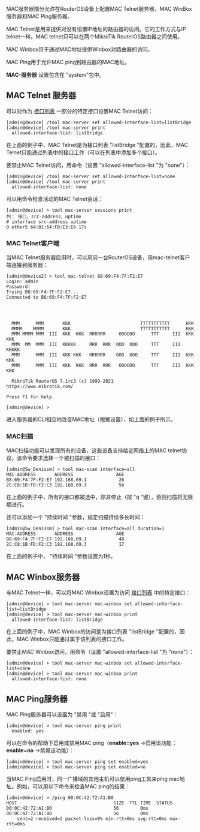 MAC服务器部分允许在RouterOS设备上配置MAC Telnet服务器、MAC WinBox服务器和MAC Ping服务器。

MAC Telnet是用来提供对没有设置IP地址的路由器的访问。它的工作方式与IP telnet一样。MAC telnet只可以在两个MikroTik RouterOS路由器之间使用。

MAC Winbox用于通过MAC地址提供Winbox对路由器的访问。

MAC Ping用于允许MAC ping到路由器的MAC地址。

**MAC-服务器** 设置包含在 "system"包中。

## MAC Telnet 服务器

可以对作为 [接口列表](https://help.mikrotik.com/docs/display/ROS/List) 一部分的特定接口设置MAC Telnet访问：

```shell
[admin@device] /tool mac-server set allowed-interface-list=listBridge
[admin@device] /tool mac-server print
  allowed-interface-list: listBridge
```

在上面的例子中，MAC Telnet是为接口列表 "listBridge "配置的，因此，MAC Telnet只能通过列表中的接口工作（可以在列表中添加多个接口）。

要禁止MAC Telnet访问，用命令（设置 "allowed-interface-list "为 "none"）：

```shell
[admin@device] /tool mac-server set allowed-interface-list=none
[admin@device] /tool mac-server print
  allowed-interface-list: none
```

可以用命令检查活动的MAC Telnet会话：

```shell
[admin@device] > tool mac-server sessions print
列： 接口、src-address、uptime
# interface src-address uptime
0 ether5 64:D1:54:FB:E3:E6 17s
```

### MAC Telnet客户端

当MAC Telnet服务器启用时，可以用另一台RouterOS设备，用mac-telnet客户端连接到服务器：

```shell
[admin@device2] > tool mac-telnet B8:69:F4:7F:F2:E7   
Login: admin
Password:
Trying B8:69:F4:7F:F2:E7...
Connected to B8:69:F4:7F:F2:E7
 
 
 
 
  MMM      MMM       KKK                          TTTTTTTTTTT      KKK
  MMMM    MMMM       KKK                          TTTTTTTTTTT      KKK
  MMM MMMM MMM  III  KKK  KKK  RRRRRR     OOOOOO      TTT     III  KKK  KKK
  MMM  MM  MMM  III  KKKKK     RRR  RRR  OOO  OOO     TTT     III  KKKKK
  MMM      MMM  III  KKK KKK   RRRRRR    OOO  OOO     TTT     III  KKK KKK
  MMM      MMM  III  KKK  KKK  RRR  RRR   OOOOOO      TTT     III  KKK  KKK
 
  MikroTik RouterOS 7.1rc3 (c) 1999-2021       https://www.mikrotik.com/
 
Press F1 for help
   
[admin@device] >
```

进入服务器的CLI相应地改变MAC地址（根据设置），如上面的例子所示。 

### MAC扫描

MAC扫描功能可以发现所有的设备，这些设备支持给定网络上的MAC telnet协议。该命令要求选择一个被扫描的接口：

```shell
[admin@Sw_Denissm] > tool mac-scan interface=all          
MAC-ADDRESS       ADDRESS                AGE
B8:69:F4:7F:F2:E7 192.168.69.1            26
2C:C8:1B:FD:F2:C3 192.168.69.3            56
```

在上面的例子中，所有的接口都被选中，除非停止（按 "q "键），否则扫描将无限期进行。

还可以添加一个 "持续时间 "参数，规定扫描持续多长时间：

```shell
[admin@Sw_Denissm] > tool mac-scan interface=all duration=1
MAC-ADDRESS       ADDRESS                AGE
B8:69:F4:7F:F2:E7 192.168.69.1            48
2C:C8:1B:FD:F2:C3 192.168.69.3            17
```

在上面的例子中， "持续时间 "参数设置为1秒。

## MAC Winbox服务器

与MAC Telnet一样，可以将MAC Winbox设置为访问 [接口列表](https://help.mikrotik.com/docs/display/ROS/List) 中的特定接口：

```shell
[admin@device] > tool mac-server mac-winbox set allowed-interface-list=listBridge
[admin@device] > tool mac-server mac-winbox print                  
  allowed-interface-list: listBridge
```

在上面的例子中，MAC Winbox的访问是为接口列表 "listBridge "配置的，因此，MAC Winbox只能通过属于该列表的接口工作。

要禁止MAC Winbox访问，用命令（设置 "allowed-interface-list "为 "none"）：

```shell
[admin@device] > tool mac-server mac-winbox set allowed-interface-list=none
[admin@device] > tool mac-server mac-winbox print                  
  allowed-interface-list: none
```

## MAC Ping服务器

MAC Ping服务器可以设置为 "禁用 "或 "启用"：

```shell
[admin@device] > tool mac-server ping print
  enabled: yes
```

可以在命令的帮助下启用或禁用MAC ping（**enable=yes** →启用该功能；**enable=no** →禁用该功能）：

```shell
[admin@device] > tool mac-server ping set enabled=yes
[admin@device] > tool mac-server ping set enabled=no
```

当MAC Ping启用时，同一广播域的其他主机可以使用ping工具来ping mac地址。例如，可以用以下命令来检查MAC ping的结果：

```shell
[admin@device] > /ping 00:0C:42:72:A1:B0
HOST                                    SIZE  TTL TIME  STATUS                                        
00:0C:42:72:A1:B0                       56        0ms 
00:0C:42:72:A1:B0                       56        0ms 
    sent=2 received=2 packet-loss=0% min-rtt=0ms avg-rtt=0ms max-rtt=0ms
```